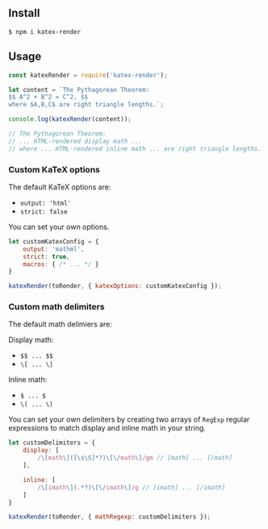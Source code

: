 ## Install

```console
$ npm i katex-render
```

## Usage

```js
const katexRender = require('katex-render');

let content = `The Pythagorean Theorem:
$$ A^2 + B^2 = C^2, $$
where $A,B,C$ are right triangle lengths.`;

console.log(katexRender(content));

// The Pythagorean Theorem:
// ... HTML-rendered display math ...
// where ... HTML-rendered inline math ... are right triangle lengths.
```

### Custom KaTeX options

The default KaTeX options are:
* `output: 'html'`
* `strict: false`

You can set your own options.

```js
let customKatexConfig = {
    output: 'mathml',
    strict: true,
    macros: { /* ... */ }
}

katexRender(toRender, { katexOptions: customKatexConfig });
```

### Custom math delimiters

The default math delimiers are:

Display math:
* `$$ ... $$`
* `\[ ... \]`

Inline math:
* `$ ... $`
* `\( ... \)`

You can set your own delimiters by creating two arrays of `RegExp` regular expressions to match display and inline math in your string.

```js
let customDelimiters = {
    display: [
        /\[math\]([\s\S]*?)\[\/math\]/gm // [math] ... [/math]
    ],

    inline: [
        /\[imath\](.*?)\[\/imath\]/g // [imath] ... [/imath]
    ]
}

katexRender(toRender, { mathRegexp: customDelimiters });
```